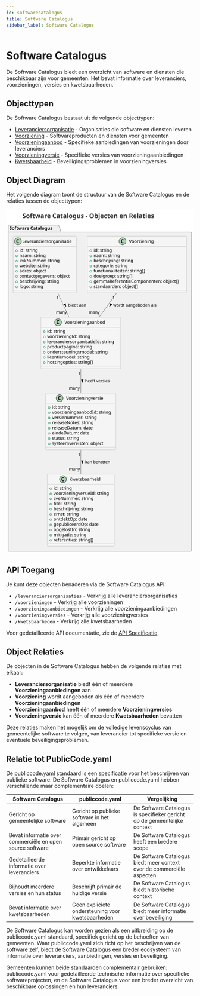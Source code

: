 ```yaml
---
id: softwarecatalogus
title: Software Catalogus
sidebar_label: Software Catalogus
---
```


# Software Catalogus

De Software Catalogus biedt een overzicht van software en diensten die beschikbaar zijn voor gemeenten. Het bevat informatie over leveranciers, voorzieningen, versies en kwetsbaarheden.

## Objecttypen

De Software Catalogus bestaat uit de volgende objecttypen:

- [Leveranciersorganisatie](leveranciersorganisatie) - Organisaties die software en diensten leveren
- [Voorziening](voorziening) - Softwareproducten en diensten voor gemeenten
- [Voorzieningaanbod](voorzieningaanbod) - Specifieke aanbiedingen van voorzieningen door leveranciers
- [Voorzieningversie](voorzieningversie) - Specifieke versies van voorzieningaanbiedingen
- [Kwetsbaarheid](kwetsbaarheid) - Beveiligingsproblemen in voorzieningversies

## Object Diagram

Het volgende diagram toont de structuur van de Software Catalogus en de relaties tussen de objecttypen:

![Software Catalogus Model Structuur](../Diagrams/softwarecatalogus-model.svg)

## API Toegang

Je kunt deze objecten benaderen via de Software Catalogus API:

- `/leveranciersorganisaties` - Verkrijg alle leveranciersorganisaties
- `/voorzieningen` - Verkrijg alle voorzieningen
- `/voorzieningaanbiedingen` - Verkrijg alle voorzieningaanbiedingen
- `/voorzieningversies` - Verkrijg alle voorzieningversies
- `/kwetsbaarheden` - Verkrijg alle kwetsbaarheden

Voor gedetailleerde API documentatie, zie de [API Specificatie](/api).

## Object Relaties

De objecten in de Software Catalogus hebben de volgende relaties met elkaar:

- **Leveranciersorganisatie** biedt één of meerdere **Voorzieningaanbiedingen** aan
- **Voorziening** wordt aangeboden als één of meerdere **Voorzieningaanbiedingen**
- **Voorzieningaanbod** heeft één of meerdere **Voorzieningversies**
- **Voorzieningversie** kan één of meerdere **Kwetsbaarheden** bevatten

Deze relaties maken het mogelijk om de volledige levenscyclus van gemeentelijke software te volgen, van leverancier tot specifieke versie en eventuele beveiligingsproblemen.

## Relatie tot PublicCode.yaml

De [publiccode.yaml](https://github.com/publiccodeyml/publiccode.yaml) standaard is een specificatie voor het beschrijven van publieke software. De Software Catalogus en publiccode.yaml hebben verschillende maar complementaire doelen:

| Software Catalogus | publiccode.yaml | Vergelijking |
|--------------------|-----------------|--------------|
| Gericht op gemeentelijke software | Gericht op publieke software in het algemeen | De Software Catalogus is specifieker gericht op de gemeentelijke context |
| Bevat informatie over commerciële en open source software | Primair gericht op open source software | De Software Catalogus heeft een bredere scope |
| Gedetailleerde informatie over leveranciers | Beperkte informatie over ontwikkelaars | De Software Catalogus biedt meer context over de commerciële aspecten |
| Bijhoudt meerdere versies en hun status | Beschrijft primair de huidige versie | De Software Catalogus biedt historische context |
| Bevat informatie over kwetsbaarheden | Geen expliciete ondersteuning voor kwetsbaarheden | De Software Catalogus biedt meer informatie over beveiliging |

De Software Catalogus kan worden gezien als een uitbreiding op de publiccode.yaml standaard, specifiek gericht op de behoeften van gemeenten. Waar publiccode.yaml zich richt op het beschrijven van de software zelf, biedt de Software Catalogus een breder ecosysteem van informatie over leveranciers, aanbiedingen, versies en beveiliging.

Gemeenten kunnen beide standaarden complementair gebruiken: publiccode.yaml voor gedetailleerde technische informatie over specifieke softwareprojecten, en de Software Catalogus voor een breder overzicht van beschikbare oplossingen en hun leveranciers. 